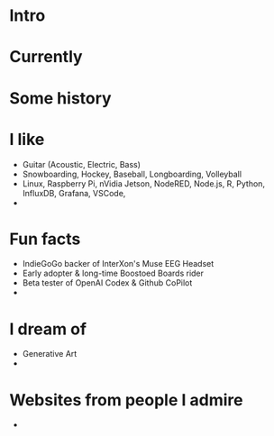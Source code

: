 # Intro
# Currently
# Some history
# I like
- Guitar (Acoustic, Electric, Bass)
- Snowboarding, Hockey, Baseball, Longboarding, Volleyball
- Linux, Raspberry Pi, nVidia Jetson, NodeRED, Node.js, R, Python, InfluxDB, Grafana, VSCode, 
- 

# Fun facts
- IndieGoGo backer of InterXon's Muse EEG Headset  
- Early adopter & long-time Boostoed Boards rider
- Beta tester of OpenAI Codex & Github CoPilot
- 

# I dream of
- Generative Art
- 

# Websites from people I admire
- 